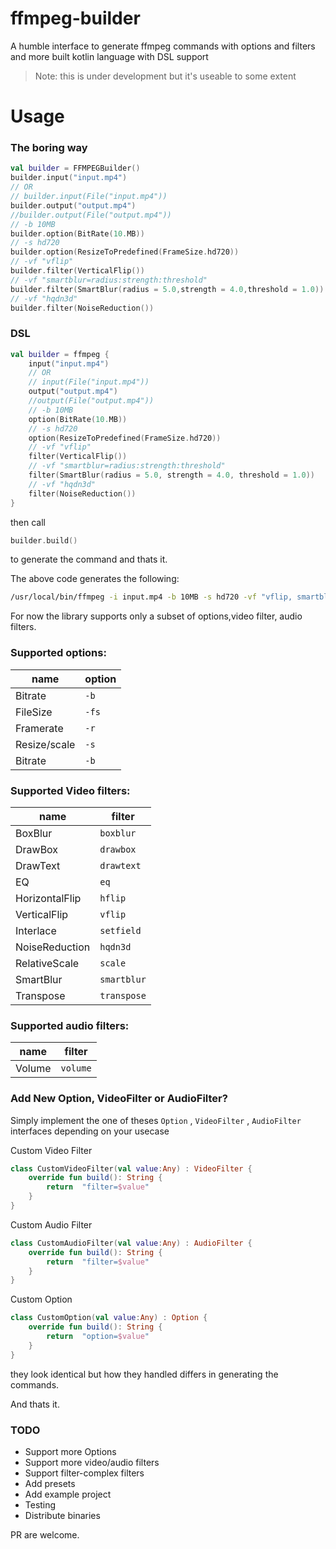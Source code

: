 
# ffmpeg-builder
A humble interface to generate ffmpeg commands with options and filters and more built kotlin language with DSL support
> Note: this is under development but it's useable to some extent
# Usage

### The boring way
```kotlin
val builder = FFMPEGBuilder()
builder.input("input.mp4")
// OR
// builder.input(File("input.mp4"))
builder.output("output.mp4")
//builder.output(File("output.mp4"))
// -b 10MB
builder.option(BitRate(10.MB))
// -s hd720
builder.option(ResizeToPredefined(FrameSize.hd720))
// -vf "vflip"
builder.filter(VerticalFlip())
// -vf "smartblur=radius:strength:threshold"
builder.filter(SmartBlur(radius = 5.0,strength = 4.0,threshold = 1.0))
// -vf "hqdn3d"
builder.filter(NoiseReduction())
```
### DSL

```kotlin
val builder = ffmpeg {
    input("input.mp4")
    // OR
    // input(File("input.mp4"))
    output("output.mp4")
    //output(File("output.mp4"))
    // -b 10MB
    option(BitRate(10.MB))
    // -s hd720
    option(ResizeToPredefined(FrameSize.hd720))
    // -vf "vflip"
    filter(VerticalFlip())
    // -vf "smartblur=radius:strength:threshold"
    filter(SmartBlur(radius = 5.0, strength = 4.0, threshold = 1.0))
    // -vf "hqdn3d"
    filter(NoiseReduction())
}
```

then call
```kotlin
builder.build()
```
to generate the command and thats it.

The above code generates the following:

```bash
/usr/local/bin/ffmpeg -i input.mp4 -b 10MB -s hd720 -vf "vflip, smartblur=5.0:4.0:1.0, hqdn3d" output.mp4
```

For now the library supports only a subset of options,video filter, audio filters.

### Supported options:

| name | option |
|--|--|
| Bitrate | `-b` |
| FileSize | `-fs` |
| Framerate | `-r` |
| Resize/scale | `-s` |
| Bitrate | `-b` |

### Supported Video filters:
| name | filter |
|--|--|
| BoxBlur | `boxblur` |
| DrawBox | `drawbox` |
| DrawText | `drawtext` |
| EQ | `eq` |
| HorizontalFlip | `hflip` |
| VerticalFlip | `vflip` |
| Interlace | `setfield` |
| NoiseReduction | `hqdn3d` |
|RelativeScale| `scale`|
|SmartBlur| `smartblur`|
|Transpose| `transpose` | 

### Supported audio filters:

| name | filter |
|--|--|
| Volume | `volume` |


### Add New Option, VideoFilter or AudioFilter?
Simply implement the one of theses `Option` , `VideoFilter` , `AudioFilter` interfaces depending on your usecase

Custom Video Filter
``` kotlin
class CustomVideoFilter(val value:Any) : VideoFilter {
    override fun build(): String {
        return  "filter=$value"
    }
}
```
Custom Audio Filter
``` kotlin
class CustomAudioFilter(val value:Any) : AudioFilter {
    override fun build(): String {
        return  "filter=$value"
    }
}
```
Custom Option
``` kotlin
class CustomOption(val value:Any) : Option {
    override fun build(): String {
        return  "option=$value"
    }
}
```
they look identical but how they handled differs in generating the commands.

And thats it.
### TODO

 - Support more Options
 - Support more video/audio filters
 - Support filter-complex filters
 - Add presets
 - Add example project
 - Testing
 - Distribute binaries


PR are welcome. 

